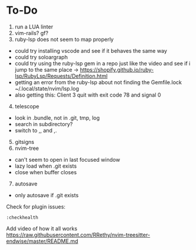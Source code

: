 # To-Do

1. run a LUA linter
2. vim-rails? gf?
3. ruby-lsp does not seem to map properly
 - could try installing vscode and see if it behaves the same way
 - could try soloargraph
 - could try using the ruby-lsp gem in a repo just like the video and see if i jump to the same place -> https://shopify.github.io/ruby-lsp/RubyLsp/Requests/Definition.html
 - getting an error from the ruby-lsp about not finding the Gemfile.lock ~/.local/state/nvim/lsp.log
 - also getting this: Client 3 quit with exit code 78 and signal 0
4. telescope
 - look in .bundle, not in .git, tmp, log
 - search in subdirectory?
 - switch to ,, and ,.
5. gitsigns
6. nvim-tree
 - can't seem to open in last focused window
 - lazy load when .git exists
 - close when buffer closes
7. autosave
 - only autosave if .git exists

Check for plugin issues:
```
:checkhealth
```

Add video of how it all works
https://raw.githubusercontent.com/RRethy/nvim-treesitter-endwise/master/README.md
